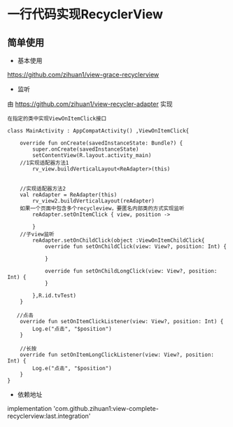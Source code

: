 # 一行代码实现RecyclerView
## 简单使用
* 基本使用

https://github.com/zihuan1/view-grace-recyclerview

* 监听

由 https://github.com/zihuan1/view-recycler-adapter 实现
```
在指定的类中实现ViewOnItemClick接口

class MainActivity : AppCompatActivity() ,ViewOnItemClick{

    override fun onCreate(savedInstanceState: Bundle?) {
        super.onCreate(savedInstanceState)
        setContentView(R.layout.activity_main)
	//1实现适配器方法1
        rv_view.buildVerticalLayout<ReAdapter>(this)
	
	
	//实现适配器方法2
	val reAdapter = ReAdapter(this)
        rv_view2.buildVerticalLayout(reAdapter)
	如果一个页面中包含多个recycleview，要匿名内部类的方式实现监听
        reAdapter.setOnItemClick { view, position ->

        }
	//子view监听
        reAdapter.setOnChildClick(object :ViewOnItemChildClick{
            override fun setOnChildClick(view: View?, position: Int) {

            }

            override fun setOnChildLongClick(view: View?, position: Int) {
            }

        },R.id.tvTest)
	}
	
   //点击
    override fun setOnItemClickListener(view: View?, position: Int) {
        Log.e("点击", "$position")
    }

    //长按
    override fun setOnItemLongClickListener(view: View?, position: Int) {
        Log.e("点击", "$position")
    }
}

```


* 依赖地址

implementation 'com.github.zihuan1:view-complete-recyclerview:last.integration'

 
